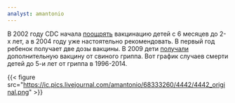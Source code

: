```yaml
---
analyst: amantonio
---
```


В 2002 году CDC начала [поощрять](https://www.cdc.gov/mmwr/preview/mmwrhtml/mm5738a2.htm) вакцинацию детей с 6 месяцев до 2-х лет, а в 2004 году уже настоятельно рекомендовать. В первый год ребенок получает две дозы вакцины. В 2009 дети [получали](https://www.cdc.gov/h1n1flu/vaccination/public/vaccination_qa_pub.htm) дополнительную вакцину от свиного гриппа.
Вот график случаев смерти детей до 5-и лет от гриппа в 1996-2014.

{{< figure src="https://ic.pics.livejournal.com/amantonio/68333260/4442/4442_original.png" >}}
